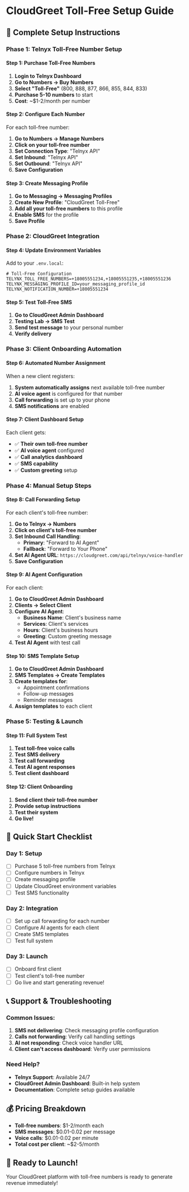 # CloudGreet Toll-Free Setup Guide

## 🚀 Complete Setup Instructions

### **Phase 1: Telnyx Toll-Free Number Setup**

#### **Step 1: Purchase Toll-Free Numbers**
1. **Login to Telnyx Dashboard**
2. **Go to Numbers → Buy Numbers**
3. **Select "Toll-Free"** (800, 888, 877, 866, 855, 844, 833)
4. **Purchase 5-10 numbers** to start
5. **Cost**: ~$1-2/month per number

#### **Step 2: Configure Each Number**
For each toll-free number:
1. **Go to Numbers → Manage Numbers**
2. **Click on your toll-free number**
3. **Set Connection Type**: "Telnyx API"
4. **Set Inbound**: "Telnyx API"
5. **Set Outbound**: "Telnyx API"
6. **Save Configuration**

#### **Step 3: Create Messaging Profile**
1. **Go to Messaging → Messaging Profiles**
2. **Create New Profile**: "CloudGreet Toll-Free"
3. **Add all your toll-free numbers** to this profile
4. **Enable SMS** for the profile
5. **Save Profile**

### **Phase 2: CloudGreet Integration**

#### **Step 4: Update Environment Variables**
Add to your `.env.local`:
```env
# Toll-Free Configuration
TELYNX_TOLL_FREE_NUMBERS=+18005551234,+18005551235,+18005551236
TELYNX_MESSAGING_PROFILE_ID=your_messaging_profile_id
TELYNX_NOTIFICATION_NUMBER=+18005551234
```

#### **Step 5: Test Toll-Free SMS**
1. **Go to CloudGreet Admin Dashboard**
2. **Testing Lab → SMS Test**
3. **Send test message** to your personal number
4. **Verify delivery**

### **Phase 3: Client Onboarding Automation**

#### **Step 6: Automated Number Assignment**
When a new client registers:
1. **System automatically assigns** next available toll-free number
2. **AI voice agent** is configured for that number
3. **Call forwarding** is set up to your phone
4. **SMS notifications** are enabled

#### **Step 7: Client Dashboard Setup**
Each client gets:
- ✅ **Their own toll-free number**
- ✅ **AI voice agent** configured
- ✅ **Call analytics dashboard**
- ✅ **SMS capability**
- ✅ **Custom greeting** setup

### **Phase 4: Manual Setup Steps**

#### **Step 8: Call Forwarding Setup**
For each client's toll-free number:
1. **Go to Telnyx → Numbers**
2. **Click on client's toll-free number**
3. **Set Inbound Call Handling**:
   - **Primary**: "Forward to AI Agent"
   - **Fallback**: "Forward to Your Phone"
4. **Set AI Agent URL**: `https://cloudgreet.com/api/telnyx/voice-handler`
5. **Save Configuration**

#### **Step 9: AI Agent Configuration**
For each client:
1. **Go to CloudGreet Admin Dashboard**
2. **Clients → Select Client**
3. **Configure AI Agent**:
   - **Business Name**: Client's business name
   - **Services**: Client's services
   - **Hours**: Client's business hours
   - **Greeting**: Custom greeting message
4. **Test AI Agent** with test call

#### **Step 10: SMS Template Setup**
1. **Go to CloudGreet Admin Dashboard**
2. **SMS Templates → Create Templates**
3. **Create templates for**:
   - Appointment confirmations
   - Follow-up messages
   - Reminder messages
4. **Assign templates** to each client

### **Phase 5: Testing & Launch**

#### **Step 11: Full System Test**
1. **Test toll-free voice calls**
2. **Test SMS delivery**
3. **Test call forwarding**
4. **Test AI agent responses**
5. **Test client dashboard**

#### **Step 12: Client Onboarding**
1. **Send client their toll-free number**
2. **Provide setup instructions**
3. **Test their system**
4. **Go live!**

## 🎯 **Quick Start Checklist**

### **Day 1: Setup**
- [ ] Purchase 5 toll-free numbers from Telnyx
- [ ] Configure numbers in Telnyx
- [ ] Create messaging profile
- [ ] Update CloudGreet environment variables
- [ ] Test SMS functionality

### **Day 2: Integration**
- [ ] Set up call forwarding for each number
- [ ] Configure AI agents for each client
- [ ] Create SMS templates
- [ ] Test full system

### **Day 3: Launch**
- [ ] Onboard first client
- [ ] Test client's toll-free number
- [ ] Go live and start generating revenue!

## 📞 **Support & Troubleshooting**

### **Common Issues:**
1. **SMS not delivering**: Check messaging profile configuration
2. **Calls not forwarding**: Verify call handling settings
3. **AI not responding**: Check voice handler URL
4. **Client can't access dashboard**: Verify user permissions

### **Need Help?**
- **Telnyx Support**: Available 24/7
- **CloudGreet Admin Dashboard**: Built-in help system
- **Documentation**: Complete setup guides available

## 💰 **Pricing Breakdown**
- **Toll-free numbers**: $1-2/month each
- **SMS messages**: $0.01-0.02 per message
- **Voice calls**: $0.01-0.02 per minute
- **Total cost per client**: ~$2-5/month

## 🚀 **Ready to Launch!**
Your CloudGreet platform with toll-free numbers is ready to generate revenue immediately!
